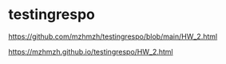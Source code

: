 # testingrespo



https://github.com/mzhmzh/testingrespo/blob/main/HW_2.html

https://mzhmzh.github.io/testingrespo/HW_2.html







